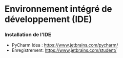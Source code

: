 # Environnement intégré de développement (IDE)

### Installation de l'IDE

* PyCharm Idea : https://www.jetbrains.com/pycharm/
* Enregistrement: https://www.jetbrains.com/student/

